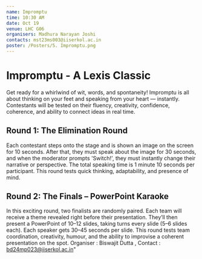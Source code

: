 ```yaml
---
name: Impromptu
time: 10:30 AM
date: Oct 19
venue: LHC G06
organisers: Madhura Narayan Joshi
contacts: mst23ms003@iiserkol.ac.in
poster: /Posters/5. Impromptu.png
---
```

# Impromptu - A Lexis Classic
Get ready for a whirlwind of wit, words, and spontaneity! Impromptu is all about thinking on your feet and speaking from your heart — instantly. Contestants will be tested on their fluency, creativity, confidence, coherence, and ability to connect ideas in real time.
## Round 1: The Elimination Round
Each contestant steps onto the stage and is shown an image on the screen for 10 seconds. After that, they must speak about the image for 30 seconds, and when the moderator prompts 'Switch!', they must instantly change their narrative or perspective. The total speaking time is 1 minute 10 seconds per participant. This round tests quick thinking, adaptability, and presence of mind.
## Round 2: The Finals – PowerPoint Karaoke
In this exciting round, two finalists are randomly paired. Each team will receive a theme revealed right before their presentation. They’ll then present a PowerPoint of 10–12 slides, taking turns every slide (5–6 slides each). Each speaker gets 30–45 seconds per slide. This round tests team coordination, creativity, humour, and the ability to improvise a coherent presentation on the spot.
Organiser : Biswajit Dutta , Contact : bd24mp023@iiserkol.ac.in"
